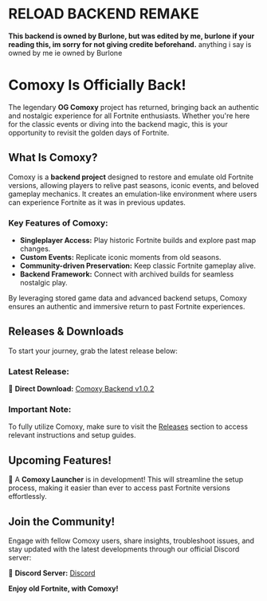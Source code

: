 # RELOAD BACKEND REMAKE 

**This backend is owned by Burlone, but was edited by me, burlone if your reading this, im sorry for not giving credite beforehand.**
anything i say is owned by me ie owned by Burlone


# Comoxy Is Officially Back!

The legendary **OG Comoxy** project has returned, bringing back an authentic and nostalgic experience for all Fortnite enthusiasts. Whether you're here for the classic events or diving into the backend magic, this is your opportunity to revisit the golden days of Fortnite.

## What Is Comoxy?
Comoxy is a **backend project** designed to restore and emulate old Fortnite versions, allowing players to relive past seasons, iconic events, and beloved gameplay mechanics. It creates an emulation-like environment where users can experience Fortnite as it was in previous updates. 

### Key Features of Comoxy:
- **Singleplayer Access:** Play historic Fortnite builds and explore past map changes.
- **Custom Events:** Replicate iconic moments from old seasons.
- **Community-driven Preservation:** Keep classic Fortnite gameplay alive.
- **Backend Framework:** Connect with archived builds for seamless nostalgic play.

By leveraging stored game data and advanced backend setups, Comoxy ensures an authentic and immersive return to past Fortnite experiences.

## Releases & Downloads
To start your journey, grab the latest release below:

### Latest Release:
🔗 **Direct Download:** [Comoxy Backend v1.0.2](https://github.com/comoxyOG/comoxyog/releases/download/ComoxyBackendv1.0.2/Comoxy.Backend.Singleplayer.7z)

### Important Note:
To fully utilize Comoxy, make sure to visit the [Releases](https://github.com/comoxyOG/comoxyog/releases/) section to access relevant instructions and setup guides.

## Upcoming Features!
🚀 A **Comoxy Launcher** is in development! This will streamline the setup process, making it easier than ever to access past Fortnite versions effortlessly.

## Join the Community!
Engage with fellow Comoxy users, share insights, troubleshoot issues, and stay updated with the latest developments through our official Discord server:

🔗 **Discord Server:** [Discord](https://discord.gg/2pCD6z5j3f)

**Enjoy old Fortnite, with Comoxy!**

